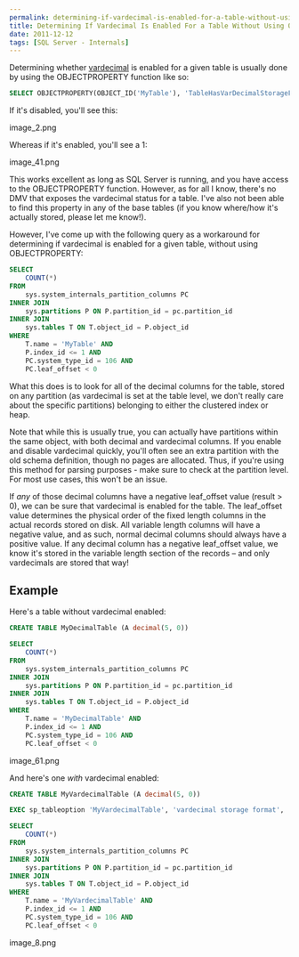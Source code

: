```yaml
---
permalink: determining-if-vardecimal-is-enabled-for-a-table-without-using
title: Determining If Vardecimal Is Enabled For a Table Without Using OBJECTPROPERTY
date: 2011-12-12
tags: [SQL Server - Internals]
---
```

Determining whether [vardecimal](http://msdn.microsoft.com/en-us/library/bb508963(v=sql.90).aspx) is enabled for a given table is usually done by using the OBJECTPROPERTY function like so:

<!-- more -->

```sql
SELECT OBJECTPROPERTY(OBJECT_ID('MyTable'), 'TableHasVarDecimalStorageFormat')
```

If it's disabled, you'll see this:

image_2.png

Whereas if it's enabled, you'll see a 1:

image_41.png

This works excellent as long as SQL Server is running, and you have access to the OBJECTPROPERTY function. However, as for all I know, there's no DMV that exposes the vardecimal status for a table. I've also not been able to find this property in any of the base tables (if you know where/how it's actually stored, please let me know!).

However, I've come up with the following query as a workaround for determining if vardecimal is enabled for a given table, without using OBJECTPROPERTY:

```sql
SELECT
	COUNT(*)
FROM
	sys.system_internals_partition_columns PC
INNER JOIN
	sys.partitions P ON P.partition_id = pc.partition_id
INNER JOIN
	sys.tables T ON T.object_id = P.object_id
WHERE
	T.name = 'MyTable' AND
	P.index_id <= 1 AND
	PC.system_type_id = 106 AND
	PC.leaf_offset < 0
```

What this does is to look for all of the decimal columns for the table, stored on any partition (as vardecimal is set at the table level, we don't really care about the specific partitions) belonging to either the clustered index or heap.

Note that while this is usually true, you can actually have partitions within the same object, with both decimal and vardecimal columns. If you enable and disable vardecimal quickly, you'll often see an extra partition with the old schema definition, though no pages are allocated. Thus, if you're using this method for parsing purposes - make sure to check at the partition level. For most use cases, this won't be an issue.

If *any* of those decimal columns have a negative leaf_offset value (result > 0), we can be sure that vardecimal is enabled for the table. The leaf_offset value determines the physical order of the fixed length columns in the actual records stored on disk. All variable length columns will have a negative value, and as such, normal decimal columns should always have a positive value. If any decimal column has a negative leaf_offset value, we know it's stored in the variable length section of the records – and only vardecimals are stored that way!

## Example

Here's a table without vardecimal enabled:

```sql
CREATE TABLE MyDecimalTable (A decimal(5, 0))

SELECT
	COUNT(*)
FROM
	sys.system_internals_partition_columns PC
INNER JOIN
	sys.partitions P ON P.partition_id = pc.partition_id
INNER JOIN
	sys.tables T ON T.object_id = P.object_id
WHERE
	T.name = 'MyDecimalTable' AND
	P.index_id <= 1 AND
	PC.system_type_id = 106 AND
	PC.leaf_offset < 0
```

image_61.png

And here's one *with* vardecimal enabled:

```sql
CREATE TABLE MyVardecimalTable (A decimal(5, 0))

EXEC sp_tableoption 'MyVardecimalTable', 'vardecimal storage format', '1'

SELECT
	COUNT(*)
FROM
	sys.system_internals_partition_columns PC
INNER JOIN
	sys.partitions P ON P.partition_id = pc.partition_id
INNER JOIN
	sys.tables T ON T.object_id = P.object_id
WHERE
	T.name = 'MyVardecimalTable' AND
	P.index_id <= 1 AND
	PC.system_type_id = 106 AND
	PC.leaf_offset < 0
```

image_8.png
